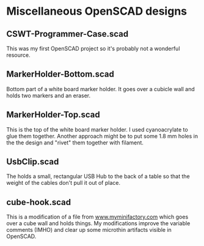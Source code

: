 
# Miscellaneous OpenSCAD designs

## CSWT-Programmer-Case.scad

This was my first OpenSCAD project so it's probably not a wonderful resource.

## MarkerHolder-Bottom.scad

Bottom part of a white board marker holder.  It goes over a cubicle wall and holds two markers and an eraser.

## MarkerHolder-Top.scad

This is the top of the white board marker holder.  I used cyanoacrylate to glue them together.  Another approach might be to put some 1.8 mm holes in the the design and "rivet" them together with filament.

## UsbClip.scad

The holds a small, rectangular USB Hub to the back of a table so that the weight of the cables don't pull it out of place.

## cube-hook.scad

This is a modification of a file from www.myminifactory.com which goes over a cube wall and holds things.  My modifications improve the variable comments (IMHO) and clear up some microthin artifacts visible in OpenSCAD.


